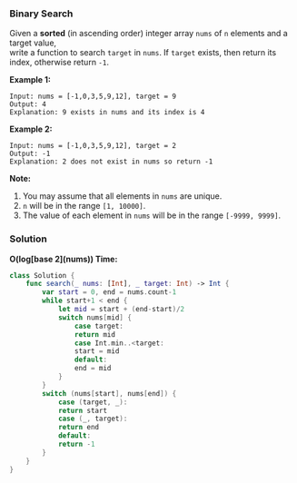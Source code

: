 
### Binary Search

Given a __sorted__ (in ascending order) integer array `nums` of `n` elements and a target value,</br> 
write a function to search `target` in `nums`. If `target` exists, then return its index, otherwise return `-1`.

__Example 1:__
```
Input: nums = [-1,0,3,5,9,12], target = 9
Output: 4
Explanation: 9 exists in nums and its index is 4
```
__Example 2:__
```
Input: nums = [-1,0,3,5,9,12], target = 2
Output: -1
Explanation: 2 does not exist in nums so return -1
```

__Note:__
1. You may assume that all elements in `nums` are unique.
2. `n` will be in the range `[1, 10000]`.
3. The value of each element in `nums` will be in the range `[-9999, 9999]`.

### Solution
__O(log\[base 2\](nums)) Time:__
```Swift
class Solution {
    func search(_ nums: [Int], _ target: Int) -> Int {
        var start = 0, end = nums.count-1
        while start+1 < end {
            let mid = start + (end-start)/2
            switch nums[mid] {
                case target:
                return mid
                case Int.min..<target:
                start = mid
                default:
                end = mid
            }
        }
        switch (nums[start], nums[end]) {
            case (target, _):
            return start
            case (_, target):
            return end
            default:
            return -1
        }
    }
}
```